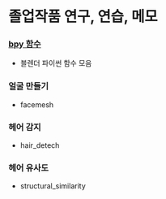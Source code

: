 # 졸업작품 연구, 연습, 메모 
### <a href = "https://github.com/kkhdss165/-study_practice-Graduation_Work/blob/main/%EA%B0%9C%EB%B0%9C%20%EB%A9%94%EB%AA%A8/bpy%ED%95%A8%EC%88%98.txt">bpy 함수</a>
  - 블렌더 파이썬 함수 모음
### 얼굴 만들기
  - facemesh
### 헤어 감지
  - hair_detech
### 헤어 유사도
  - structural_similarity
